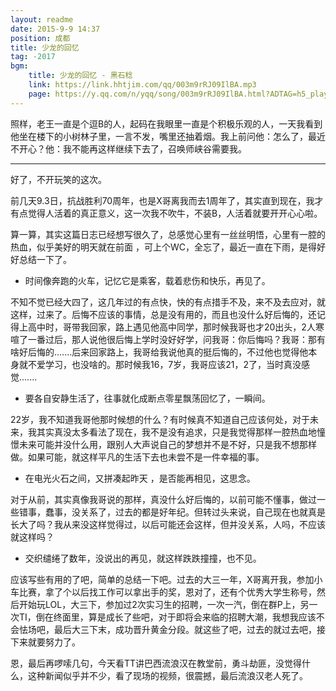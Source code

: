 ```yaml
---
layout: readme
date: 2015-9-9 14:37
position: 成都
title: 少龙的回忆
tag: -2017
bgm:
    title: 少龙的回忆 - 黑石稔
    link: https://link.hhtjim.com/qq/003m9rRJ09IlBA.mp3
    page: https://y.qq.com/n/yqq/song/003m9rRJ09IlBA.html?ADTAG=h5_playsong&no_redirect=1
---
```


照样，老王一直是个逗B的人，起码在我眼里一直是个积极乐观的人，一天我看到他坐在楼下的小树林子里，一言不发，嘴里还抽着烟。我上前问他：怎么了，最近不开心？他：我不能再这样继续下去了，召唤师峡谷需要我。

---

好了，不开玩笑的这次。

前几天9.3日，抗战胜利70周年，也是X哥离我而去1周年了，其实直到现在，我才有点觉得人活着的真正意义，这一次我不吹牛，不装B，人活着就要开开心心啦。

算一算，其实这篇日志已经想写很久了，总感觉心里有一丝丝明悟，心里有一腔的热血，似乎美好的明天就在前面 ，可上个WC，全忘了，最近一直在下雨，是得好好总结一下了。

- 时间像奔跑的火车，记忆它是乘客，载着悲伤和快乐，再见了。

不知不觉已经大四了，这几年过的有点快，快的有点措手不及，来不及去应对，就这样，过来了。后悔不应该的事情，总是没有用的，而且也没什么好后悔的，还记得上高中时，哥带我回家，路上遇见他高中同学，那时候我哥也才20出头，2人寒喧了一番过后，那人说他很后悔上学时没好好学，问我哥：你后悔吗？我哥：那有啥好后悔的.......后来回家路上，我哥给我说他真的挺后悔的，不过他也觉得他本身就不爱学习，也没啥的。那时候我16，7岁，我哥应该21，2了，当时真没感觉.......

- 要各自安静生活了，往事就化成断点零星飘荡回忆了，一瞬间。

22岁，我不知道我哥他那时候想的什么？有时候真不知道自己应该何处，对于未来，我其实真没太多看法了现在，我不是没有追求，只是我觉得那样一腔热血地憧憬未来可能并没什么用，跟别人大声说自己的梦想并不是不好，只是我不想那样做。如果可能，就这样平凡的生活下去也未尝不是一件幸福的事。

- 在电光火石之间，又拼凑起昨天 ，是否能再相见，这思念。

对于从前，其实真像我哥说的那样，真没什么好后悔的，以前可能不懂事，做过一些错事，蠢事，没关系了，过去的都是好年纪。但转过头来说，自己现在也就真是长大了吗？我从来没这样觉得过，以后可能还会这样，但并没关系，人吗，不应该就这样吗？

- 交织缱绻了数年，没说出的再见，就这样跌跌撞撞，也不见。

应该写些有用的了吧，简单的总结一下吧。过去的大三一年，X哥离开我，参加小车比赛，拿了个以后找工作可以拿出手的奖，恩对了，还有个优秀大学生称号，然后开始玩LOL，大三下，参加过2次实习生的招聘，一次一汽，倒在群P上，另一次TI，倒在终面里，算是成长了些吧，对于即将会来临的招聘大潮，我想我应该不会怯场吧，最后大三下末，成功晋升黄金分段。就这些了吧，过去的就过去吧，接下来就要努力了。

恩，最后再啰嗦几句，今天看TT讲巴西流浪汉在教堂前，勇斗劫匪，没觉得什么，这种新闻似乎并不少，看了现场的视频，很震撼，最后流浪汉老人死了。
